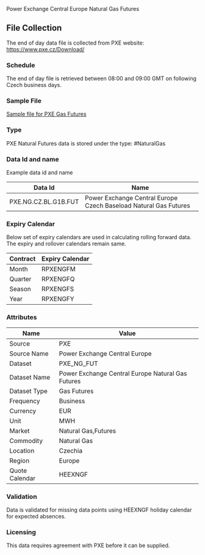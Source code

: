 Power Exchange Central Europe Natural Gas Futures

## File Collection

The end of day data file is collected from PXE website: https://www.pxe.cz/Download/  

### Schedule

The end of day file is retrieved between 08:00 and 09:00 GMT on following Czech business days.

### Sample File

[Sample file for PXE Gas Futures](pathname:///file-samples/20210716_PXE_Results.csv)

### Type

PXE Natural Futures data is stored under the type: #NaturalGas

### Data Id and name

Example data id and name

|**Data Id**|**Name**|
|-|-|
|PXE.NG.CZ.BL.G1B.FUT|Power Exchange Central Europe Czech Baseload Natural Gas Futures|

### Expiry Calendar

Below set of expiry calendars are used in calculating rolling forward data. The expiry and rollover calendars remain same.

|**Contract**|**Expiry Calendar**|
|-|-|
|Month|RPXENGFM
|Quarter|RPXENGFQ
|Season|RPXENGFS
|Year|RPXENGFY|

### Attributes

|Name|Value|
|-|-|
|Source|PXE|
|Source Name|Power Exchange Central Europe|
|Dataset|PXE_NG_FUT|
|Dataset Name|Power Exchange Central Europe Natural Gas Futures|
|Dataset Type|Gas Futures|
|Frequency|Business|
|Currency|EUR|
|Unit|MWH|
|Market|Natural Gas,Futures|
|Commodity|Natural Gas|
|Location|Czechia|
|Region|Europe|
|Quote Calendar|HEEXNGF|

### Validation

Data is validated for missing data points using HEEXNGF holiday calendar for expected absences.

### Licensing

This data requires agreement with PXE before it can be supplied.

